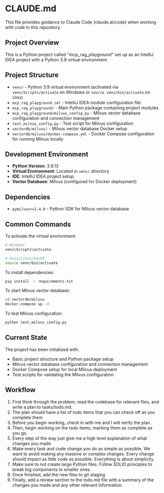 # CLAUDE.md

This file provides guidance to Claude Code (claude.ai/code) when working with code in this repository.

## Project Overview

This is a Python project called "mcp_rag_playground" set up as an IntelliJ IDEA project with a Python 3.9 virtual environment.

## Project Structure

- `venv/` - Python 3.9 virtual environment (activated via `venv/Scripts/activate` on Windows or `source venv/bin/activate` on Unix)
- `mcp_rag_playground.iml` - IntelliJ IDEA module configuration file
- `mcp_rag_playground/` - Main Python package containing project modules
- `mcp_rag_playground/milvus_config.py` - Milvus vector database configuration and connection management
- `test_milvus_config.py` - Test script for Milvus configuration
- `vectordb/milvus/` - Milvus vector database Docker setup
- `vectordb/milvus/docker-compose.yml` - Docker Compose configuration for running Milvus locally

## Development Environment

- **Python Version**: 3.9.13
- **Virtual Environment**: Located in `venv/` directory
- **IDE**: IntelliJ IDEA project setup
- **Vector Database**: Milvus (configured for Docker deployment)

## Dependencies

- `pymilvus>=2.4.0` - Python SDK for Milvus vector database

## Common Commands

To activate the virtual environment:
```bash
# Windows
venv\Scripts\activate

# Unix/Linux/macOS
source venv/bin/activate
```

To install dependencies:
```bash
pip install -r requirements.txt
```

To start Milvus vector database:
```bash
cd vectordb/milvus
docker-compose up -d
```

To test Milvus configuration:
```bash
python test_milvus_config.py
```

## Current State

The project has been initialized with:
- Basic project structure and Python package setup
- Milvus vector database configuration and connection management
- Docker Compose setup for local Milvus deployment
- Test scripts for validating the Milvus configuration

## Workflow

1. First think through the problem, read the codebase for relevant files, and write a plan to tasks/todo.md.
2. The plan should have a list of todo items that you can check off as you complete them
3. Before you begin working, check in with me and I will verify the plan.
4. Then, begin working on the todo items, marking them as complete as you go.
5. Every step of the way just give me a high level explanation of what changes you made
6. Make every task and code change you do as simple as possible. We want to avoid making any massive or complex changes. Every change should impact as little code as possible. Everything is about simplicity.
7. Make sure to not create large Python files. Follow SOLID principles to break big components to smaller ones.
8. Once finished, add the new files to git staging
9. Finally, add a review section to the todo.md file with a summary of the changes you made and any other relevant information.